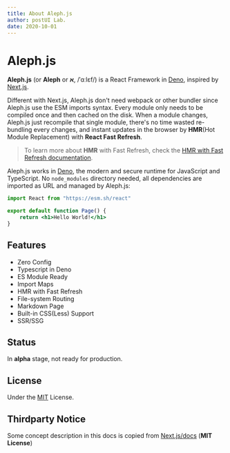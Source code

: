 ```yaml
---
title: About Aleph.js
author: postUI Lab.
date: 2020-10-01
---
```


# Aleph.js

**Aleph.js** (or **Aleph** or **א**, /ˈɑːlɛf/) is a React Framework in [Deno], inspired by [Next.js].

Different with Next.js, Aleph.js don't need webpack or other bundler since Aleph.js use the ESM imports syntax. Every module only needs to be compiled once and then cached on the disk. When a module changes, Aleph.js just recompile that single module, there's no time wasted re-bundling every changes, and instant updates in the browser by **HMR**(Hot Module Replacement) with **React Fast Refresh**.

> To learn more about **HMR** with Fast Refresh, check the [HMR with Fast Refresh documentation](/docs/basic-features/hmr-with-fast-refresh).

Aleph.js works in [Deno], the modern and secure runtime for JavaScript and TypeScript. No `node_modules` directory needed, all dependencies are imported as URL and managed by Aleph.js:

```jsx
import React from "https://esm.sh/react"

export default function Page() {
    return <h1>Hello World!</h1>
}
```

## Features

- Zero Config
- Typescript in Deno
- ES Module Ready
- Import Maps
- HMR with Fast Refresh
- File-system Routing
- Markdown Page
- Built-in CSS(Less) Support
- SSR/SSG

## Status

In **alpha** stage, not ready for production.

## License

Under the [MIT](https://opensource.org/licenses/MIT) License.

## Thirdparty Notice

Some concept description in this docs is copied from [Next.js/docs](https://github.com/vercel/next.js/tree/master/docs) (**MIT License**)

[Deno]: https://deno.land
[Next.js]: https://nextjs.org
